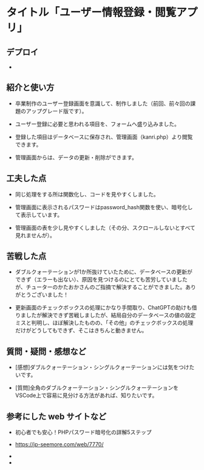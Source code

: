 # タイトル「ユーザー情報登録・閲覧アプリ」

## デプロイ

  - 
 
## 紹介と使い方

  - 卒業制作のユーザー登録画面を意識して、制作しました（前回、前々回の課題のアップグレード版です）。

  - ユーザー登録に必要と思われる項目を、フォームへ盛り込みました。

  - 登録した項目はデータベースに保存され、管理画面（kanri.php）より閲覧できます。

  - 管理画面からは、データの更新・削除ができます。

## 工夫した点

  - 同じ処理をする所は関数化し、コードを見やすくしました。 

  - 管理画面に表示されるパスワードはpassword_hash関数を使い、暗号化して表示しています。

  - 管理画面の表を少し見やすくしました（その分、スクロールしないとすべて見れませんが）。

## 苦戦した点

  - ダブルクォーテーションが1か所抜けていたために、データベースの更新ができず（エラーも出ない）、原因を見つけるのにとても苦労していましたが、チューターのかたおかさんのご指摘で解決することができました。ありがとうございました！

  - 更新画面のチェックボックスの処理にかなり手間取り、ChatGPTの助けも借りましたが解決できず苦戦しましたが、結局自分のデータベースの値の設定ミスと判明し、ほぼ解決したものの、「その他」のチェックボックスの処理だけがどうしてもできず、そこはきちんと動きません。

## 質問・疑問・感想など

  - [感想]ダブルクォーテーション・シングルクォーテーションには気をつけたいです。

  - [質問]全角のダブルクォーテーション・シングルクォーテーションをVSCode上で容易に見分ける方法があれば、知りたいです。

## 参考にした web サイトなど

  - 初心者でも安心！PHPパスワード暗号化の詳解5ステップ
  - https://jp-seemore.com/web/7770/

  - 
  - 